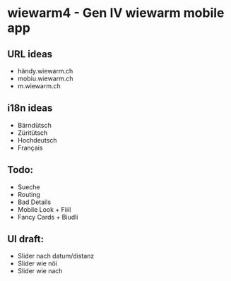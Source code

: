 # wiewarm4 - Gen IV wiewarm mobile app

## URL ideas

 * händy.wiewarm.ch
 * mobiu.wiewarm.ch
 * m.wiewarm.ch

## i18n ideas

 * Bärndütsch
 * Züritütsch
 * Hochdeutsch
 * Français

## Todo:

 * Sueche
 * Routing 
 * Bad Details
 * Mobile Look + Fiiil
 * Fancy Cards + Biudli

## UI draft:

 * Slider nach datum/distanz
 * Slider wie nöi
 * Slider wie nach
